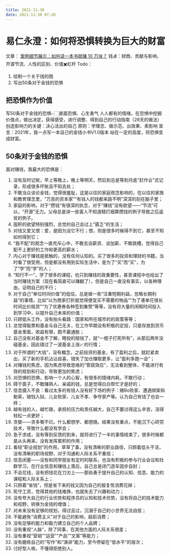 ```yaml
---
title: 2021-11-30
date: 2021-11-30 07:20
---
```


# 易仁永澄：如何将恐惧转换为巨大的财富

文章： [案例细节展示：如何读一本书就赚 10 万块？](https://mp.weixin.qq.com/s/4t_mgQTRimNhCOF-T0Nrhw)
钱💰：财商、贡献与影响、开源节流、人性的区别、价值✖️杠杆
Todo：
1. 绘制一个关于钱的图
2.  写出50条对于金钱的恐惧

## 把恐惧作为价值
写50条对于金钱的恐惧👉🏻直面恐惧、心生勇气
人人都有的情绪，在恐惧中挖掘价值点，做出决定，获得感受，进行调整、得到自己的行动指南（28天的做法）
创造影响力的关键：决心活出的自己
原则：学理念、做示范、出效果、素影响
宣言：2021年，我一点写一本自己的金钱小书V1.0版本
站在一定的高度，将恐惧变成财富。


## 50条对于金钱的恐惧
面对赚钱，我最大的恐惧是：

1. 没有及时记账，早上等晚上，晚上等明天，然后到总是等到月底“赶作业”式记录，形成很多坏账且不知去处；
2. 不敢当众谈论金钱，觉得很羞耻，这是以往的家庭观念影响的，在以往的家族和教育理念里，“万恶的资本家”“有钱人的钱都来路不明”深深的刻在脑子里；
3. 家庭的影响，对于“攒钱”有很深的执念，对于“赚钱”没有欲望——“节流”可以，“开源”无力。父母总是讲一些富人不知道精打细算攒钱的例子导致之后返贫的例子。
4. 囤积的欲望特别强烈，总觉的自己会过上“匮乏”的生活；
5. 对钱又爱又恨：爱，是因为没它不行；恨，则是很多时候得不到它，甚至不知如何得到它；
6. “我不配”的观念一直充斥心中，不敢去谈薪资、谈加薪、不敢跳槽，觉得自己配不上更好的工作和更高的薪水；
7. 内心对于赚钱是抵触的，没有任何认知的。买了很多的投资和理财的书籍，当时看了很受用，但是都没有用到实际生活中，是为了“买”而“买”，为了“学”而“学”的人；
8. “知行不一”，学了很多的课程，也只到赚钱的政重要性，甚至课程中也给出了当时赚钱方案（现在看简直可以赚翻了），但是自己一直没有事实，以各种理由，证明自己的不行；
9. 对于自己“单位时间价值”的低估，总是做一些“注重短期利益，忽略长期利益”的事情，比如“以为商家打折就觉得便宜买不需要的物品”“为了凑单花很长时间比价挑货”“为了优惠券各种签到集赞”等等，没有将大量的闲暇时间投入到学习中，以提升自己未来的价值；
10. 只顾低头工作，没有抬头看路：国家和所在城市的的政策等等；
11. 总觉得股票和基金与自己无关，在工作早期没有积极的定投，只是存放到货币基金里面，收益有限，跑不赢通胀；
12. 自己没有对基金不了解，瞎投的赔钱了，就“一棍子打死所有”，从那后两年没碰基金，因此错过了一波基金上涨📈的行情；
13. 对于所谓的“大钱”，没有概念，之前投资的基金，有了盈利之后，就赶紧卖出，买了新的手机沾沾自喜，错失了加仓赚取更多，让“盈利多跑一会”；
14. 对赚钱的焦虑，因为焦虑导致思维的“管窥效应”，无法看到整体，不能进行有效的规划和行动，导致更加的焦虑；
15. 对恐惧的恐惧，影响一个人的心智，有很多的情绪内耗，不敢行动；
16. 碍于面子，不敢赚熟人、亲戚的钱，总是觉得白白帮忙才是好的；
17. 信息摄入不良：看过太多的有钱人没有好下场的例子：赌Bo败家、遭遇绑架和勒索，锒铛入狱、儿女败家、儿女不孝、争夺家产等。认为自己有钱了也会一样；
18. 越有钱的人，越忙碌，承担的压力和责任越大，自己不要过得这么辛苦，活得轻松一点更好；
19. 贪婪——贪多嚼不烂。什么都想学、都想搞，结果没有重点，不能沉下心研究技术，导致什么都没有学会；
20. 急于求成，没有等到反馈的到来，就将进行了一半的事情结束了，很多时候都是从头再来，没有发挥累积的作用；
21. 看轻“职业规划”的作用，草草了事，没有清晰的职业路径，只顾着低头干活，没有清晰的职场视野，对于沟通和人际关系不重视；
22. 信息闭塞——没有和同学朋友有定时的联系，也没有积极的参与行业会议和社群学习，在行业信息和赚钱上落后，自己总是闭门造车固步自封；
23. 不会花钱，没有把钱花在刀刃上——那些勇于提升自己的认知、信息、能力的课程和人际关系上；
24. 只顾着“省钱”，但是省下来的钱又因为自己的报复性消费花掉；
25. 死守工资，觉得其他的钱难挣，也就失去了兴趣和动力；
26. 没有夸大自己的行业优势和程序员的认知和技术优势，没有将自己的技术能力和视野，转换为金钱的增值；
27. 对未来没有足够的规划，得过且过，沉溺于自己的小世界无法自拔；
28. 不能避免“消费主义”对于自己的影响，超前消费；
29. 没有足够的能力和毅力建立自己的个人品牌；
30. 没有重视“人脉”，除了同事，在其他方面的人际关系很差；
31. 没有重视“营销”“运营”“产品”“文案”等能力；
32. 没有磨练自己的“写作”和“演讲”能力，至今停留在“低水平”的层次；
33. 讨好型人格，不懂得拒绝别人。